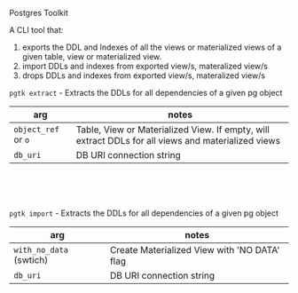 Postgres Toolkit

A CLI tool that:
1. exports the DDL and Indexes of all the views or materialized views of a given table, view or materialized view.
2. import DDLs and indexes from exported view/s, materalized view/s
3. drops DDLs and indexes from exported view/s, materalized view/s




`pgtk extract` - Extracts the DDLs for all dependencies of a given pg object

|  arg | notes |
|---|---|
|  `object_ref` or `o` | Table, View or Materialized View. If empty, will extract DDLs for all views and materialized views |
| `db_uri` | DB URI connection string |

<br>
<br>
<br>

`pgtk import` - Extracts the DDLs for all dependencies of a given pg object

|  arg | notes |
|---|---|
|  `with_no_data` (swtich)| Create Materialized View with 'NO DATA' flag |
| `db_uri` | DB URI connection string |

<br>
<br>
<br>

